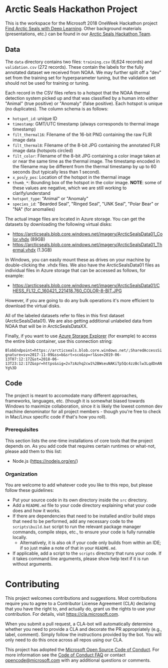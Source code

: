 # Arctic Seals Hackathon Project

This is the workspace for the Microsoft 2018 OneWeek Hackathon project [Find Arctic Seals with Deep Learning](https://garagehackbox.azurewebsites.net/hackathons/1214/projects/70402). Other background materials (presentations, etc.) can be found in our [Arctic Seals Hackathon Team](https://teams.microsoft.com/l/team/19%3adfaf4e05a29741fe8a2dc3cf8d0c8f57%40thread.skype/conversations?groupId=6cbb37ab-68c8-408e-9e7e-a3a87706dfe5&tenantId=72f988bf-86f1-41af-91ab-2d7cd011db47).

## Data

The `data` directory contains two files: `training.csv` (6,624 records) and `validation.csv` (272 records). These contain the labels for the fully annotated dataset we received from NOAA. We may further split off a "dev" set from the training set for hyperparameter tuning, but the validation set should not be used for training or tuning.

Each record in the CSV files refers to a hotspot that the NOAA thermal detection system picked up and that was classified by a human into either "Animal" (true positive) or "Anomaly" (false positive). Each hotspot is unique (no duplicates). The column schema is as follows:

* `hotspot_id`: unique ID
* `timestamp`: GMT/UTC timestamp (always corresponds to thermal image timestamp)
* `filt_thermal16`: Filename of the 16-bit PNG containing the raw FLIR image data
* `filt_thermal8`: Filename of the 8-bit JPG containing the annotated FLIR image data (hotspots circled)
* `filt_color`: Filename of the 8-bit JPG containing a color image taken at or near the same time as the thermal image. The timestamp encoded in the filename may be different from the thermal timestamp by up to 60 seconds (but typically less than 1 second).
* `x_pos`/`y_pos`: Location of the hotspot in the thermal image
* `thumb_*`: Bounding box of the hotspot in the color image. **NOTE**: some of these values are negative, which we are still working to clarify/understand
* `hotspot_type`: "Animal" or "Anomaly"
* `species_id`: "Bearded Seal", "Ringed Seal", "UNK Seal", "Polar Bear" or "NA" (for anomalies)

The actual image files are located in Azure storage. You can get the datasets by downloading the following virtual disks:

* https://arcticseals.blob.core.windows.net/imagery/ArcticSealsData01_Color.vhdx (89GB)
* https://arcticseals.blob.core.windows.net/imagery/ArcticSealsData01_Thermal.vhdx (1.3GB)

In Windows, you can easily mount these as drives on your machine by double-clicking the .vhdx files. We also have the ArcticSealsData01 files as individual files in Azure storage that can be accessed as follows, for example:

* https://arcticseals.blob.core.windows.net/imagery/ArcticSealsData01/CHESS_FL12_C_160421_221418.760_COLOR-8-BIT.JPG

However, if you are going to do any bulk operations it's more efficient to download the virtual disks.

All of the labeled datasets refer to files in this first dataset (ArcticSealsData01). We are also getting additional unlabeled data from NOAA that will be in ArcticSealsDataXX.

Finally, if you want to use [Azure Storage Explorer](https://azure.microsoft.com/en-us/features/storage-explorer) (for example) to access the entire blob container, use this connection string:

`BlobEndpoint=https://arcticseals.blob.core.windows.net/;SharedAccessSignature=sv=2017-11-09&ss=b&srt=sco&sp=rl&se=2019-06-13T07:12:17Z&st=2018-06-13T23:12:17Z&spr=https&sig=2v7zAzhq2cw1%2BWseuNAKiTp5Qc4zzBclw3LqdDnANYg%3D`

## Code

The project is meant to accomodate many different approaches, frameworks, languages, etc. (though it is somewhat biased towards  Windows to maximize collaboration, since it is likely the lowest common dev machine denominator for all project members - though you're free to check in Mac/Linux specific code if that's how you roll).

### Prerequisites

This section lists the one-time installations of core tools that the project depends on. As you add code that requires certain runtimes or what-not, please add them to this list:

* Node.js (https://nodejs.org/en/)

### Organization

You are welcome to add whatever code you like to this repo, but please follow these guidelines:

* Put your source code in its own directory inside the `src` directory.
* Add a `README.md` file to your code directory explaining what your code does and how it works.
* If there are dependencies that need to be installed and/or build steps that need to be performed, add any necessary code to the `scripts\build.bat` script to run the relevant package manager commands, compile steps, etc., to ensure your code is fully runnable locally.
    * Alternatively, it is also ok if your code only builds from within an IDE; if so just make a note of that in your `README.md`.
* If applicable, add a script to the `scripts` directory that runs your code. If it takes command line arguments, please show help text if it is run without arguments.

# Contributing

This project welcomes contributions and suggestions.  Most contributions require you to agree to a
Contributor License Agreement (CLA) declaring that you have the right to, and actually do, grant us
the rights to use your contribution. For details, visit https://cla.microsoft.com.

When you submit a pull request, a CLA-bot will automatically determine whether you need to provide
a CLA and decorate the PR appropriately (e.g., label, comment). Simply follow the instructions
provided by the bot. You will only need to do this once across all repos using our CLA.

This project has adopted the [Microsoft Open Source Code of Conduct](https://opensource.microsoft.com/codeofconduct/).
For more information see the [Code of Conduct FAQ](https://opensource.microsoft.com/codeofconduct/faq/) or
contact [opencode@microsoft.com](mailto:opencode@microsoft.com) with any additional questions or comments.

